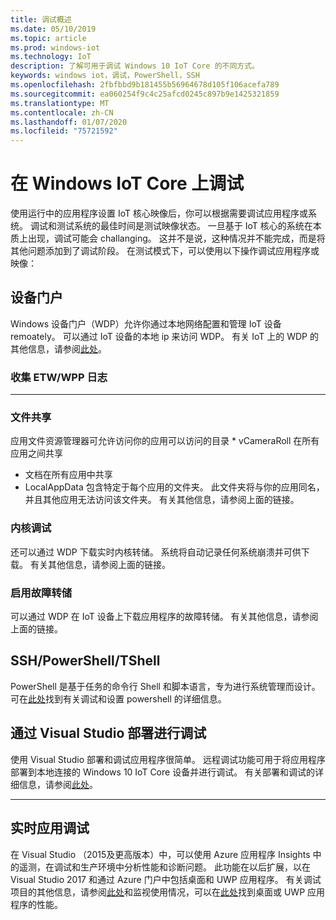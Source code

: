 ```yaml
---
title: 调试概述
ms.date: 05/10/2019
ms.topic: article
ms.prod: windows-iot
ms.technology: IoT
description: 了解可用于调试 Windows 10 IoT Core 的不同方式。
keywords: windows iot，调试，PowerShell，SSH
ms.openlocfilehash: 2fbfbbd9b181455b56964678d105f106acefa789
ms.sourcegitcommit: ea060254f9c4c25afcd0245c897b9e1425321859
ms.translationtype: MT
ms.contentlocale: zh-CN
ms.lasthandoff: 01/07/2020
ms.locfileid: "75721592"
---
```

# <a name="debugging-on-windows-iot-core"></a>在 Windows IoT Core 上调试
使用运行中的应用程序设置 IoT 核心映像后，你可以根据需要调试应用程序或系统。 调试和测试系统的最佳时间是测试映像状态。 一旦基于 IoT 核心的系统在本质上出现，调试可能会 challanging。 这并不是说，这种情况并不能完成，而是将其他问题添加到了调试阶段。 在测试模式下，可以使用以下操作调试应用程序或映像：

## <a name="device-portal"></a>设备门户
Windows 设备门户（WDP）允许你通过本地网络配置和管理 IoT 设备 remoately。 可以通过 IoT 设备的本地 ip 来访问 WDP。 有关 IoT 上的 WDP 的其他信息，请参阅[此处](https://docs.microsoft.com/windows/iot-core/manage-your-device/DevicePortal)。

### <a name="collecting-etw--wpp-logs"></a>收集 ETW/WPP 日志 
-----

### <a name="file-sharing"></a>文件共享
应用文件资源管理器可允许访问你的应用可以访问的目录 * vCameraRoll 在所有应用之间共享
* 文档在所有应用中共享
* LocalAppData 包含特定于每个应用的文件夹。 此文件夹将与你的应用同名，并且其他应用无法访问该文件夹。
有关其他信息，请参阅上面的链接。

### <a name="kernel-debug"></a>内核调试
还可以通过 WDP 下载实时内核转储。 系统将自动记录任何系统崩溃并可供下载。 有关其他信息，请参阅上面的链接。

### <a name="enable-crash-dump"></a>启用故障转储
可以通过 WDP 在 IoT 设备上下载应用程序的故障转储。 有关其他信息，请参阅上面的链接。

## <a name="sshpowershelltshell"></a>SSH/PowerShell/TShell
PowerShell 是基于任务的命令行 Shell 和脚本语言，专为进行系统管理而设计。 可在[此处](../connect-your-device/powershell.md)找到有关调试和设置 powershell 的详细信息。

## <a name="debug-through-visual-studio-deployment"></a>通过 Visual Studio 部署进行调试
使用 Visual Studio 部署和调试应用程序很简单。 远程调试功能可用于将应用程序部署到本地连接的 Windows 10 IoT Core 设备并进行调试。 有关部署和调试的详细信息，请参阅[此处](../develop-your-app/RemoteDebugging.md)。

-----
## <a name="live-app-debug"></a>实时应用调试
在 Visual Studio （2015及更高版本）中，可以使用 Azure 应用程序 Insights 中的遥测，在调试和生产环境中分析性能和诊断问题。 此功能在以后扩展，以在 Visual Studio 2017 和通过 Azure 门户中包括桌面和 UWP 应用程序。 有关调试项目的其他信息，请参阅[此处](https://docs.microsoft.com/azure/azure-monitor/app/visual-studio)和监视使用情况，可以在[此处](https://docs.microsoft.com/azure/azure-monitor/app/windows-desktop)找到桌面或 UWP 应用程序的性能。
